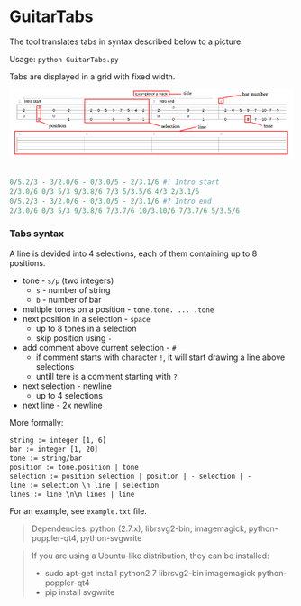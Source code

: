 # GuitarTabs
The tool translates tabs in syntax described below to a picture.

Usage: `python GuitarTabs.py`

Tabs are displayed in a grid with fixed width. 

<div align="center">
  <img src="https://raw.githubusercontent.com/mathooo/GuitarTabs/master/pics/front.png"><br><br>
</div>

```python
0/5.2/3 - 3/2.0/6 - 0/3.0/5 - 2/3.1/6 #! Intro start
2/3.0/6 0/3 5/3 9/3.8/6 7/3 5/3.5/6 4/3 2/3.1/6
0/5.2/3 - 3/2.0/6 - 0/3.0/5 - 2/3.1/6 #? Intro end
2/3.0/6 0/3 5/3 9/3.8/6 7/3.7/6 10/3.10/6 7/3.7/6 5/3.5/6
```

### Tabs syntax

A line is devided into 4 selections, each of them containing up to 8 positions.

* tone - `s/p` (two integers)
	* `s` - number of string
	* `b` - number of bar
* multiple tones on a position - `tone.tone. ... .tone`
* next position in a selection - `space`
	* up to 8 tones in a selection
	* skip position using `-`
* add comment above current selection - `#`
	* if comment starts with character `!`, it will start drawing a line above selections
	* untill tere is a comment starting with `?`
* next selection - newline
	* up to 4 selections
* next line - 2x newline

More formally:

```
string := integer [1, 6]
bar := integer [1, 20]
tone := string/bar
position := tone.position | tone
selection := position selection | position | - selection | -
line := selection \n line | selection
lines := line \n\n lines | line
```

For an example, see `example.txt` file.

> Dependencies:
> python (2.7.x), librsvg2-bin, imagemagick, python-poppler-qt4, python-svgwrite

> If you are using a Ubuntu-like distribution, they can be installed:
> * sudo apt-get install python2.7 librsvg2-bin imagemagick python-poppler-qt4
> * pip install svgwrite
